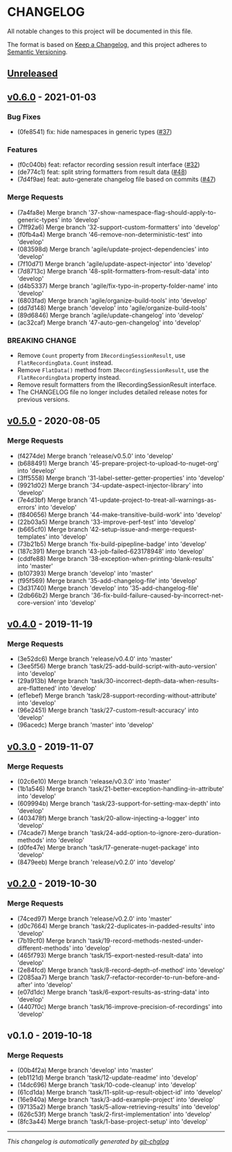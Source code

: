# CHANGELOG

All notable changes to this project will be documented in this file.

The format is based on [Keep a Changelog], and this project adheres to [Semantic Versioning].

## [Unreleased]


## [v0.6.0] - 2021-01-03
### Bug Fixes
- (0fe8541) fix: hide namespaces in generic types ([#37](https://gitlab.com/hectorjsmith/csharp-performance-recorder/issues/37))

### Features
- (f0c040b) feat: refactor recording session result interface ([#32](https://gitlab.com/hectorjsmith/csharp-performance-recorder/issues/32))
- (de774c1) feat: split string formatters from result data ([#48](https://gitlab.com/hectorjsmith/csharp-performance-recorder/issues/48))
- (7d4f9ae) feat: auto-generate changelog file based on commits ([#47](https://gitlab.com/hectorjsmith/csharp-performance-recorder/issues/47))

### Merge Requests
- (7a4fa8e) Merge branch '37-show-namespace-flag-should-apply-to-generic-types' into 'develop'
- (7ff92a6) Merge branch '32-support-custom-formatters' into 'develop'
- (f0fb4a4) Merge branch '46-remove-non-deterministic-test' into 'develop'
- (083598d) Merge branch 'agile/update-project-dependencies' into 'develop'
- (7f10d71) Merge branch 'agile/update-aspect-injector' into 'develop'
- (7d8713c) Merge branch '48-split-formatters-from-result-data' into 'develop'
- (d4b5337) Merge branch 'agile/fix-typo-in-property-folder-name' into 'develop'
- (6803fad) Merge branch 'agile/organize-build-tools' into 'develop'
- (dd7d148) Merge branch 'develop' into 'agile/organize-build-tools'
- (89d6846) Merge branch 'agile/update-changelog' into 'develop'
- (ac32caf) Merge branch '47-auto-gen-changelog' into 'develop'

### BREAKING CHANGE

- Remove `Count` property from `IRecordingSessionResult`, use `FlatRecordingData.Count` instead.
- Remove `FlatData()` method from `IRecordingSessionResult`, use the `FlatRecordingData` property instead.
- Remove result formatters from the IRecordingSessionResult interface.
- The CHANGELOG file no longer includes detailed release notes for previous versions.

## [v0.5.0] - 2020-08-05
### Merge Requests
- (f4274de) Merge branch 'release/v0.5.0' into 'develop'
- (b688491) Merge branch '45-prepare-project-to-upload-to-nuget-org' into 'develop'
- (3ff5558) Merge branch '31-label-setter-getter-properties' into 'develop'
- (9921d02) Merge branch '34-update-aspect-injector-library' into 'develop'
- (7e4d3bf) Merge branch '41-update-project-to-treat-all-warnings-as-errors' into 'develop'
- (f840656) Merge branch '44-make-transitive-build-work' into 'develop'
- (22b03a5) Merge branch '33-improve-perf-test' into 'develop'
- (b665cf0) Merge branch '42-setup-issue-and-merge-request-templates' into 'develop'
- (73b21b5) Merge branch 'fix-build-pipepline-badge' into 'develop'
- (187c391) Merge branch '43-job-failed-623178948' into 'develop'
- (cddfe88) Merge branch '38-exception-when-printing-blank-results' into 'master'
- (b107393) Merge branch 'develop' into 'master'
- (f95f569) Merge branch '35-add-changelog-file' into 'develop'
- (3d31740) Merge branch 'develop' into '35-add-changelog-file'
- (2db66b2) Merge branch '36-fix-build-failure-caused-by-incorrect-net-core-version' into 'develop'


## [v0.4.0] - 2019-11-19
### Merge Requests
- (3e52dc6) Merge branch 'release/v0.4.0' into 'master'
- (3ee5f56) Merge branch 'task/25-add-build-script-with-auto-version' into 'develop'
- (29a913b) Merge branch 'task/30-incorrect-depth-data-when-results-are-flattened' into 'develop'
- (ef1ebef) Merge branch 'task/28-support-recording-without-attribute' into 'develop'
- (96e2451) Merge branch 'task/27-custom-result-accuracy' into 'develop'
- (96acedc) Merge branch 'master' into 'develop'


## [v0.3.0] - 2019-11-07
### Merge Requests
- (02c6e10) Merge branch 'release/v0.3.0' into 'master'
- (1b1a546) Merge branch 'task/21-better-exception-handling-in-attribute' into 'develop'
- (609994b) Merge branch 'task/23-support-for-setting-max-depth' into 'develop'
- (403478f) Merge branch 'task/20-allow-injecting-a-logger' into 'develop'
- (74cade7) Merge branch 'task/24-add-option-to-ignore-zero-duration-methods' into 'develop'
- (d0fe47e) Merge branch 'task/17-generate-nuget-package' into 'develop'
- (8479eeb) Merge branch 'release/v0.2.0' into 'develop'


## [v0.2.0] - 2019-10-30
### Merge Requests
- (74ced97) Merge branch 'release/v0.2.0' into 'master'
- (d0c7664) Merge branch 'task/22-duplicates-in-padded-results' into 'develop'
- (7b19cf0) Merge branch 'task/19-record-methods-nested-under-different-methods' into 'develop'
- (465f793) Merge branch 'task/15-export-nested-result-data' into 'develop'
- (2e84fcd) Merge branch 'task/8-record-depth-of-method' into 'develop'
- (2085aa7) Merge branch 'task/7-refactor-recorder-to-run-before-and-after' into 'develop'
- (e07d1dc) Merge branch 'task/6-export-results-as-string-data' into 'develop'
- (4407f0c) Merge branch 'task/16-improve-precision-of-recordings' into 'develop'


## v0.1.0 - 2019-10-18
### Merge Requests
- (00b4f2a) Merge branch 'develop' into 'master'
- (eb1121d) Merge branch 'task/12-update-readme' into 'develop'
- (14dc696) Merge branch 'task/10-code-cleanup' into 'develop'
- (61cd1da) Merge branch 'task/11-split-up-result-object-id' into 'develop'
- (16e940a) Merge branch 'task/3-add-example-project' into 'develop'
- (97135a2) Merge branch 'task/5-allow-retrieving-results' into 'develop'
- (626c53f) Merge branch 'task/2-first-implementation' into 'develop'
- (8fc3a44) Merge branch 'task/1-base-project-setup' into 'develop'

---

*This changelog is automatically generated by [git-chglog]*

[Keep a Changelog]: https://keepachangelog.com/en/1.0.0/
[Semantic Versioning]: https://semver.org/spec/v2.0.0.html
[git-chglog]: https://github.com/git-chglog/git-chglog
[Unreleased]: https://gitlab.com/hectorjsmith/csharp-performance-recorder/compare/v0.6.0...develop
[v0.6.0]: https://gitlab.com/hectorjsmith/csharp-performance-recorder/compare/v0.5.0...v0.6.0
[v0.5.0]: https://gitlab.com/hectorjsmith/csharp-performance-recorder/compare/v0.4.0...v0.5.0
[v0.4.0]: https://gitlab.com/hectorjsmith/csharp-performance-recorder/compare/v0.3.0...v0.4.0
[v0.3.0]: https://gitlab.com/hectorjsmith/csharp-performance-recorder/compare/v0.2.0...v0.3.0
[v0.2.0]: https://gitlab.com/hectorjsmith/csharp-performance-recorder/compare/v0.1.0...v0.2.0
